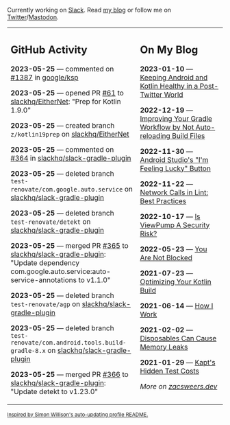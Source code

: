 Currently working on [Slack](https://slack.com/). Read [my blog](https://zacsweers.dev/) or follow me on [Twitter](https://twitter.com/ZacSweers)/[Mastodon](https://hachyderm.io/@ZacSweers).

<table><tr><td valign="top" width="60%">

## GitHub Activity
<!-- githubActivity starts -->
**2023-05-25** — commented on [#1387](https://github.com/google/ksp/issues/1387#issuecomment-1563626457) in [google/ksp](https://github.com/google/ksp)

**2023-05-25** — opened PR [#61](https://github.com/slackhq/EitherNet/pull/61) to [slackhq/EitherNet](https://github.com/slackhq/EitherNet): "Prep for Kotlin 1.9.0"

**2023-05-25** — created branch `z/kotlin19prep` on [slackhq/EitherNet](https://github.com/slackhq/EitherNet)

**2023-05-25** — commented on [#364](https://github.com/slackhq/slack-gradle-plugin/pull/364#issuecomment-1563614350) in [slackhq/slack-gradle-plugin](https://github.com/slackhq/slack-gradle-plugin)

**2023-05-25** — deleted branch `test-renovate/com.google.auto.service` on [slackhq/slack-gradle-plugin](https://github.com/slackhq/slack-gradle-plugin)

**2023-05-25** — deleted branch `test-renovate/detekt` on [slackhq/slack-gradle-plugin](https://github.com/slackhq/slack-gradle-plugin)

**2023-05-25** — merged PR [#365](https://github.com/slackhq/slack-gradle-plugin/pull/365) to [slackhq/slack-gradle-plugin](https://github.com/slackhq/slack-gradle-plugin): "Update dependency com.google.auto.service:auto-service-annotations to v1.1.0"

**2023-05-25** — deleted branch `test-renovate/agp` on [slackhq/slack-gradle-plugin](https://github.com/slackhq/slack-gradle-plugin)

**2023-05-25** — deleted branch `test-renovate/com.android.tools.build-gradle-8.x` on [slackhq/slack-gradle-plugin](https://github.com/slackhq/slack-gradle-plugin)

**2023-05-25** — merged PR [#366](https://github.com/slackhq/slack-gradle-plugin/pull/366) to [slackhq/slack-gradle-plugin](https://github.com/slackhq/slack-gradle-plugin): "Update detekt to v1.23.0"
<!-- githubActivity ends -->
</td><td valign="top" width="40%">

## On My Blog
<!-- blog starts -->
**2023-01-10** — [Keeping Android and Kotlin Healthy in a Post-Twitter World](https://www.zacsweers.dev/keeping-android-healthy/)

**2022-12-19** — [Improving Your Gradle Workflow by Not Auto-reloading Build Files](https://www.zacsweers.dev/improving-your-workflow-by-not-auto-reloading-build-files/)

**2022-11-30** — [Android Studio's "I'm Feeling Lucky" Button](https://www.zacsweers.dev/android-studios-im-feeling-lucky-button/)

**2022-11-22** — [Network Calls in Lint: Best Practices](https://www.zacsweers.dev/network-calls-in-lint-best-practices/)

**2022-10-17** — [Is ViewPump A Security Risk?](https://www.zacsweers.dev/is-viewpump-a-security-risk/)

**2022-05-23** — [You Are Not Blocked](https://www.zacsweers.dev/you-are-not-blocked/)

**2021-07-23** — [Optimizing Your Kotlin Build](https://www.zacsweers.dev/optimizing-your-kotlin-build/)

**2021-06-14** — [How I Work](https://www.zacsweers.dev/how-i-work/)

**2021-02-02** — [Disposables Can Cause Memory Leaks](https://www.zacsweers.dev/disposables-can-cause-memory-leaks/)

**2021-01-29** — [Kapt's Hidden Test Costs](https://www.zacsweers.dev/kapts-hidden-test-costs/)
<!-- blog ends -->
_More on [zacsweers.dev](https://zacsweers.dev/)_
</td></tr></table>

<sub><a href="https://simonwillison.net/2020/Jul/10/self-updating-profile-readme/">Inspired by Simon Willison's auto-updating profile README.</a></sub>